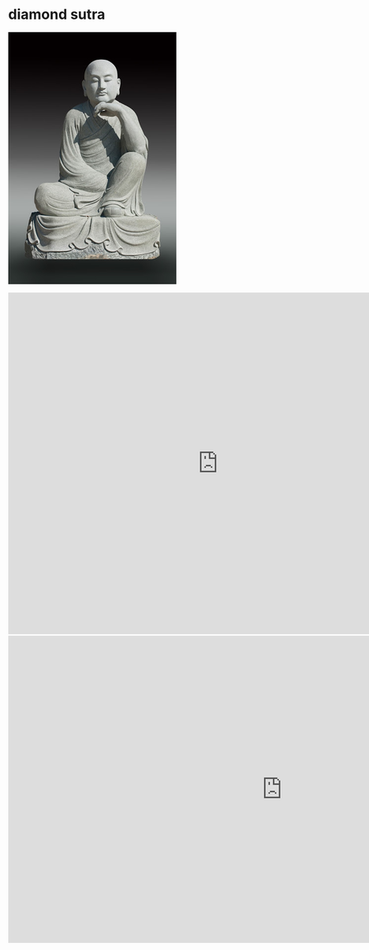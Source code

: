 # diamond sutra

![s](images/subuthi.jpg)

<iframe width="850" height="694" src="https://www.youtube.com/embed/HK9u7Jz-vNA" title="The Diamond Sutra - spoken in English" frameborder="0" allow="accelerometer; autoplay; clipboard-write; encrypted-media; gyroscope; picture-in-picture; web-share" referrerpolicy="strict-origin-when-cross-origin" allowfullscreen></iframe>

<iframe width="1109" height="624" src="https://www.youtube.com/embed/Y5fIVLwGYI8" title="The Diamond Sutra (Vajracchedikā Prajñāpāramitā Sūtra) - Mahayana, Zen Buddhism" frameborder="0" allow="accelerometer; autoplay; clipboard-write; encrypted-media; gyroscope; picture-in-picture; web-share" referrerpolicy="strict-origin-when-cross-origin" allowfullscreen></iframe>
